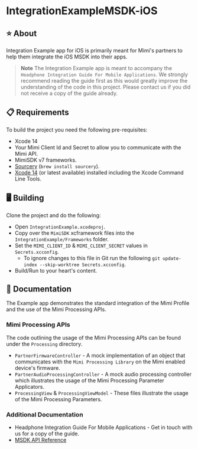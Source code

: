 # IntegrationExampleMSDK-iOS

## ⭐️ About
Integration Example app for iOS is primarily meant for Mimi's partners to help them integrate the iOS MSDK into their apps.

> **Note**
> The Integration Example app is meant to accompany the `Headphone Integration Guide For Mobile Applications`. We strongly recommend reading the guide first as this would greatly improve the understanding of the code in this project. Please contact us if you did not receive a copy of the guide already.

## 📋 Requirements

To build the project you need the following pre-requisites:
- Xcode 14
- Your Mimi Client Id and Secret to allow you to communicate with the Mimi API.
- MimiSDK v7 frameworks.
- [Sourcery](https://github.com/krzysztofzablocki/Sourcery) (`brew install sourcery`).
- [Xcode 14](https://apps.apple.com/gb/app/xcode/id497799835?mt=12) (or latest available) installed including the Xcode Command Line Tools.

## 🖥 Building

Clone the project and do the following:
- Open `IntegrationExample.xcodeproj`.
- Copy over the `MimiSDK` xcframework files into the `IntegrationExample/Frameworks` folder.
- Set the `MIMI_CLIENT_ID` & `MIMI_CLIENT_SECRET` values in `Secrets.xcconfig`.
   - To ignore changes to this file in Git run the following `git update-index --skip-worktree Secrets.xcconfig`.
- Build/Run to your heart's content.

## 📃 Documentation

The Example app demonstrates the standard integration of the Mimi Profile and the use of the Mimi Processing APIs.

### Mimi Processing APIs
The code outlining the usage of the Mimi Processing APIs can be found under the `Processing` directory.

- `PartnerFirmwareController` - A mock implementation of an object that communicates with the `Mimi Processing Library` on the Mimi enabled device's firmware.
- `PartnerAudioProcessingController` - A mock audio processing controller which illustrates the usage of the Mimi Processing Parameter Applicators.
- `ProcessingView` & `ProcessingViewModel` - These files illustrate the usage of the Mimi Processing Parameters.

### Additional Documentation
- Headphone Integration Guide For Mobile Applications - Get in touch with us for a copy of the guide.
- [MSDK API Reference](https://mimihearingtechnologies.github.io/SDKDocs-iOS/master/)
